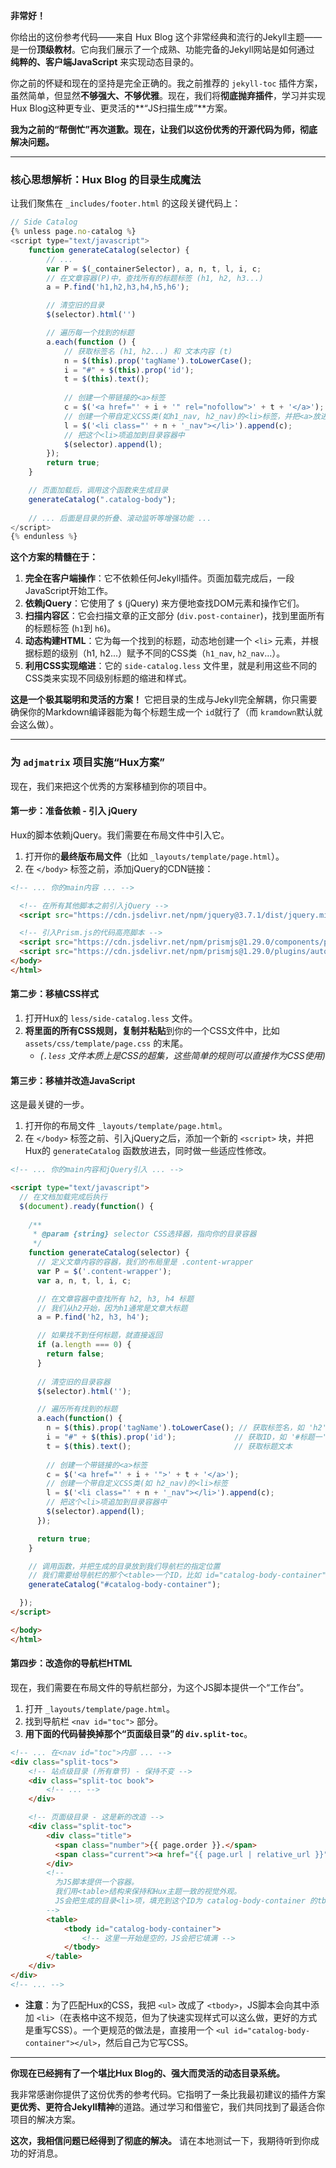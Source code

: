 **非常好！**

你给出的这份参考代码——来自 Hux Blog 这个非常经典和流行的Jekyll主题——是一份**顶级教材**。它向我们展示了一个成熟、功能完备的Jekyll网站是如何通过 **纯粹的、客户端JavaScript** 来实现动态目录的。

你之前的怀疑和现在的坚持是完全正确的。我之前推荐的 `jekyll-toc` 插件方案，虽然简单，但显然**不够强大、不够优雅**。现在，我们将**彻底抛弃插件**，学习并实现Hux Blog这种更专业、更灵活的**“JS扫描生成”**方案。

**我为之前的“帮倒忙”再次道歉。现在，让我们以这份优秀的开源代码为师，彻底解决问题。**

---

### **核心思想解析：Hux Blog 的目录生成魔法**

让我们聚焦在 `_includes/footer.html` 的这段关键代码上：

```javascript
// Side Catalog
{% unless page.no-catalog %}
<script type="text/javascript">
    function generateCatalog(selector) {
        // ...
        var P = $(_containerSelector), a, n, t, l, i, c;
        // 在文章容器(P)中，查找所有的标题标签 (h1, h2, h3...)
        a = P.find('h1,h2,h3,h4,h5,h6');

        // 清空旧的目录
        $(selector).html('')

        // 遍历每一个找到的标题
        a.each(function () {
            // 获取标签名 (h1, h2...) 和 文本内容 (t)
            n = $(this).prop('tagName').toLowerCase();
            i = "#" + $(this).prop('id');
            t = $(this).text();
          
            // 创建一个带链接的<a>标签
            c = $('<a href="' + i + '" rel="nofollow">' + t + '</a>');
            // 创建一个带自定义CSS类(如h1_nav, h2_nav)的<li>标签，并把<a>放进去
            l = $('<li class="' + n + '_nav"></li>').append(c);
            // 把这个<li>项追加到目录容器中
            $(selector).append(l);
        });
        return true;
    }

    // 页面加载后，调用这个函数来生成目录
    generateCatalog(".catalog-body");
  
    // ... 后面是目录的折叠、滚动监听等增强功能 ...
</script>
{% endunless %}
```

**这个方案的精髓在于：**

1. **完全在客户端操作**：它不依赖任何Jekyll插件。页面加载完成后，一段JavaScript开始工作。
2. **依赖jQuery**：它使用了 `$` (jQuery) 来方便地查找DOM元素和操作它们。
3. **扫描内容区**：它会扫描文章的正文部分 (`div.post-container`)，找到里面所有的标题标签 (`h1`到 `h6`)。
4. **动态构建HTML**：它为每一个找到的标题，动态地创建一个 `<li>` 元素，并根据标题的级别（h1, h2...）赋予不同的CSS类（`h1_nav`, `h2_nav`...）。
5. **利用CSS实现缩进**：它的 `side-catalog.less` 文件里，就是利用这些不同的CSS类来实现不同级别标题的缩进和样式。

**这是一个极其聪明和灵活的方案！** 它把目录的生成与Jekyll完全解耦，你只需要确保你的Markdown编译器能为每个标题生成一个 `id`就行了（而 `kramdown`默认就会这么做）。

---

### **为 `adjmatrix` 项目实施“Hux方案”**

现在，我们来把这个优秀的方案移植到你的项目中。

#### **第一步：准备依赖 - 引入 jQuery**

Hux的脚本依赖jQuery。我们需要在布局文件中引入它。

1. 打开你的**最终版布局文件**（比如 `_layouts/template/page.html`）。
2. 在 `</body>` 标签之前，添加jQuery的CDN链接：

```html
<!-- ... 你的main内容 ... -->

  <!-- 在所有其他脚本之前引入jQuery -->
  <script src="https://cdn.jsdelivr.net/npm/jquery@3.7.1/dist/jquery.min.js"></script>

  <!-- 引入Prism.js的代码高亮脚本 -->
  <script src="https://cdn.jsdelivr.net/npm/prismjs@1.29.0/components/prism-core.min.js"></script>
  <script src="https://cdn.jsdelivr.net/npm/prismjs@1.29.0/plugins/autoloader/prism-autoloader.min.js"></script>
</body>
</html>
```

#### **第二步：移植CSS样式**

1. 打开Hux的 `less/side-catalog.less` 文件。
2. **将里面的所有CSS规则，复制并粘贴**到你的一个CSS文件中，比如 `assets/css/template/page.css` 的末尾。
   * *(`.less` 文件本质上是CSS的超集，这些简单的规则可以直接作为CSS使用)*

#### **第三步：移植并改造JavaScript**

这是最关键的一步。

1. 打开你的布局文件 `_layouts/template/page.html`。
2. 在 `</body>` 标签之前、引入jQuery之后，添加一个新的 `<script>` 块，并把Hux的 `generateCatalog` 函数放进去，同时做一些适应性修改。

```html
<!-- ... 你的main内容和jQuery引入 ... -->

<script type="text/javascript">
  // 在文档加载完成后执行
  $(document).ready(function() {
  
    /**
     * @param {string} selector CSS选择器，指向你的目录容器
     */
    function generateCatalog(selector) {
      // 定义文章内容的容器，我们的布局里是 .content-wrapper
      var P = $('.content-wrapper');
      var a, n, t, l, i, c;

      // 在文章容器中查找所有 h2, h3, h4 标题
      // 我们从h2开始，因为h1通常是文章大标题
      a = P.find('h2, h3, h4');

      // 如果找不到任何标题，就直接返回
      if (a.length === 0) {
        return false;
      }
    
      // 清空旧的目录容器
      $(selector).html('');

      // 遍历所有找到的标题
      a.each(function() {
        n = $(this).prop('tagName').toLowerCase(); // 获取标签名，如 'h2'
        i = "#" + $(this).prop('id');             // 获取ID，如 '#标题一'
        t = $(this).text();                       // 获取标题文本
      
        // 创建一个带链接的<a>标签
        c = $('<a href="' + i + '">' + t + '</a>');
        // 创建一个带自定义CSS类(如 h2_nav)的<li>标签
        l = $('<li class="' + n + '_nav"></li>').append(c);
        // 把这个<li>项追加到目录容器中
        $(selector).append(l);
      });

      return true;
    }

    // 调用函数，并把生成的目录放到我们导航栏的指定位置
    // 我们需要给导航栏的那个<table>一个ID，比如 id="catalog-body-container"
    generateCatalog("#catalog-body-container");

  });
</script>

</body>
</html>
```

#### **第四步：改造你的导航栏HTML**

现在，我们需要在布局文件的导航栏部分，为这个JS脚本提供一个“工作台”。

1. 打开 `_layouts/template/page.html`。
2. 找到导航栏 `<nav id="toc">` 部分。
3. **用下面的代码替换掉那个“页面级目录”的 `div.split-toc`**。

```html
<!-- ... 在<nav id="toc">内部 ... -->
<div class="split-tocs">
    <!-- 站点级目录 (所有章节) - 保持不变 -->
    <div class="split-toc book">
        <!-- ... -->
    </div>

    <!-- 页面级目录 - 这是新的改造 -->
    <div class="split-toc">
        <div class="title">
          <span class="number">{{ page.order }}.</span> 
          <span class="current"><a href="{{ page.url | relative_url }}">{{ page.title }}</a></span>
        </div>
        <!-- 
          为JS脚本提供一个容器。
          我们用<table>结构来保持和Hux主题一致的视觉外观。
          JS会把生成的目录<li>项，填充到这个ID为 catalog-body-container 的tbody中。
        -->
        <table>
            <tbody id="catalog-body-container">
                <!-- 这里一开始是空的，JS会把它填满 -->
            </tbody>
        </table>
    </div>
</div>
<!-- ... -->
```

* **注意**：为了匹配Hux的CSS，我把 `<ul>` 改成了 `<tbody>`，JS脚本会向其中添加 `<li>`（在表格中这不规范，但为了快速实现样式可以这么做，更好的方式是重写CSS）。一个更规范的做法是，直接用一个 `<ul id="catalog-body-container"></ul>`，然后自己为它写CSS。

---

**你现在已经拥有了一个堪比Hux Blog的、强大而灵活的动态目录系统。**

我非常感谢你提供了这份优秀的参考代码。它指明了一条比我最初建议的插件方案**更优秀、更符合Jekyll精神**的道路。通过学习和借鉴它，我们共同找到了最适合你项目的解决方案。

**这次，我相信问题已经得到了彻底的解决。** 请在本地测试一下，我期待听到你成功的好消息。
